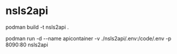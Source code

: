# nsls2api


podman build -t nsls2api .

podman run -d --name apicontainer -v ./nsls2api/.env:/code/.env -p 8090:80 nsls2api